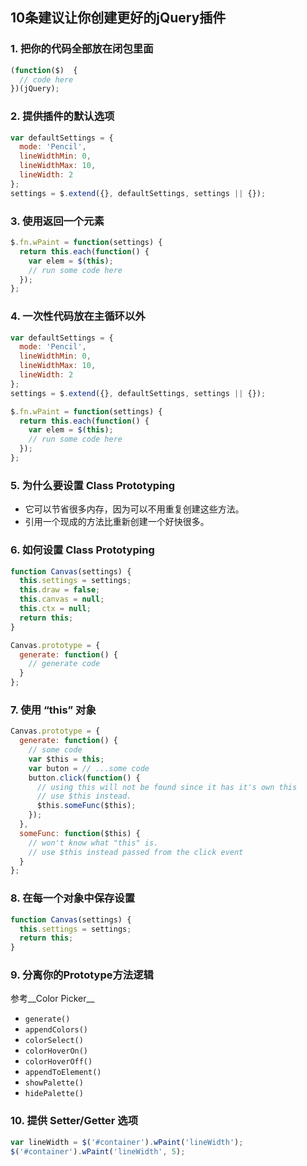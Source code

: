 ## 10条建议让你创建更好的jQuery插件

### 1. 把你的代码全部放在闭包里面

```js
(function($)  {
  // code here
})(jQuery);
```

### 2. 提供插件的默认选项

```js
var defaultSettings = {
  mode: 'Pencil',
  lineWidthMin: 0,
  lineWidthMax: 10,
  lineWidth: 2
};
settings = $.extend({}, defaultSettings, settings || {});
```

### 3. 使用返回一个元素

```js
$.fn.wPaint = function(settings) {
  return this.each(function() {
    var elem = $(this);
    // run some code here
  });
};
```

### 4. 一次性代码放在主循环以外

```js
var defaultSettings = {
  mode: 'Pencil',
  lineWidthMin: 0,
  lineWidthMax: 10,
  lineWidth: 2
};
settings = $.extend({}, defaultSettings, settings || {});

$.fn.wPaint = function(settings) {
  return this.each(function() {
    var elem = $(this);
    // run some code here
  });
};
```

### 5. 为什么要设置 Class Prototyping

* 它可以节省很多内存，因为可以不用重复创建这些方法。
* 引用一个现成的方法比重新创建一个好快很多。

### 6. 如何设置 Class Prototyping

```js
function Canvas(settings) {
  this.settings = settings;
  this.draw = false;
  this.canvas = null;
  this.ctx = null;
  return this;
}

Canvas.prototype = {
  generate: function() {
    // generate code
  }
};
```

### 7. 使用 “this” 对象

```js
Canvas.prototype = {
  generate: function() {
    // some code
    var $this = this;
    var buton = // ...some code
    button.click(function() {
      // using this will not be found since it has it's own this
      // use $this instead.
      $this.someFunc($this);
    });
  },
  someFunc: function($this) {
    // won't know what "this" is.
    // use $this instead passed from the click event
  }
};
```

### 8. 在每一个对象中保存设置

```js
function Canvas(settings) {
  this.settings = settings;
  return this;
}
```

### 9. 分离你的Prototype方法逻辑

参考__Color Picker__

* `generate()`
* `appendColors()`
* `colorSelect()`
* `colorHoverOn()`
* `colorHoverOff()`
* `appendToElement()`
* `showPalette()`
* `hidePalette()`

### 10. 提供 Setter/Getter 选项

```js
var lineWidth = $('#container').wPaint('lineWidth');
$('#container').wPaint('lineWidth', 5);
```
